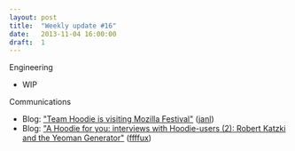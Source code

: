 ```yaml
---
layout: post
title:  "Weekly update #16"
date:   2013-11-04 16:00:00
draft:  1
---
```


Engineering

* WIP

Communications

* Blog: ["Team Hoodie is visiting Mozilla Festival"](http://blog.hood.ie/2013/10/team-hoodie-is-visiting-mozilla-festival/) ([janl](https://github.com/janl))
* Blog: ["A Hoodie for you: interviews with Hoodie-users (2): Robert Katzki and the Yeoman Generator"](http://blog.hood.ie/2013/10/a-hoodie-for-you-interviews-with-hoodie-users-2-robert-katzki-and-the-yeoman-generator/) ([ffffux](https://github.com/ffffux))
